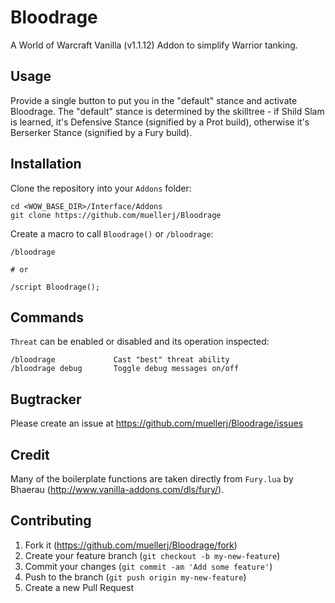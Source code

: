 # Bloodrage

A World of Warcraft Vanilla (v1.1.12) Addon to simplify Warrior tanking.

## Usage

Provide a single button to put you in the "default" stance and activate
Bloodrage. The "default" stance is determined by the skilltree - if Shild Slam
is learned, it's Defensive Stance (signified by a Prot build), otherwise it's
Berserker Stance (signified by a Fury build).

## Installation

Clone the repository into your `Addons` folder:

    cd <WOW_BASE_DIR>/Interface/Addons
    git clone https://github.com/muellerj/Bloodrage

Create a macro to call `Bloodrage()` or `/bloodrage`:

    /bloodrage

    # or

    /script Bloodrage();

## Commands

`Threat` can be enabled or disabled and its operation inspected:

    /bloodrage             Cast "best" threat ability
    /bloodrage debug       Toggle debug messages on/off

## Bugtracker

Please create an issue at https://github.com/muellerj/Bloodrage/issues

## Credit

Many of the boilerplate functions are taken directly from `Fury.lua` by Bhaerau
(http://www.vanilla-addons.com/dls/fury/).

## Contributing

1. Fork it (https://github.com/muellerj/Bloodrage/fork)
2. Create your feature branch (`git checkout -b my-new-feature`)
3. Commit your changes (`git commit -am 'Add some feature'`)
4. Push to the branch (`git push origin my-new-feature`)
5. Create a new Pull Request
